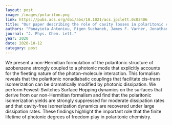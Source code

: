 ```yaml
---
layout: post
image: /images/polariton.png
link: https://pubs.acs.org/doi/abs/10.1021/acs.jpclett.0c02406
title: "Our paper describing the role of cavity losses in polaritonic chemistry is out in JPC Letters!"
authors: "Panayiota Antoniou, Figen Suchanek, James F. Varner, Jonathan J. FOley IV"
journal: "J. Phys. Chem. Lett."
year: 2020
date: 2020-10-12
category: post
---
```

We present a non-Hermitian formulation of the polaritonic structure 
of azobenzene strongly coupled to a photonic mode that explicitly 
accounts for the fleeting nature of the photon–molecule interaction. 
  This formalism reveals that the polaritonic nonadiabatic couplings 
  that facilitate cis–trans isomerization can be dramatically modified by 
  photonic dissipation. We perform Fewest-Switches Surface Hopping 
  dynamics on the surfaces that derive from our non-Hermitian formalism 
  and find that the polaritonic isomerization yields are strongly suppressed 
  for moderate dissipation rates and that cavity-free isomerization dynamics 
  are recovered under large dissipation rates. These findings highlight the 
  important role that the finite lifetime of photonic degrees of freedom play 
  in polaritonic chemistry.
